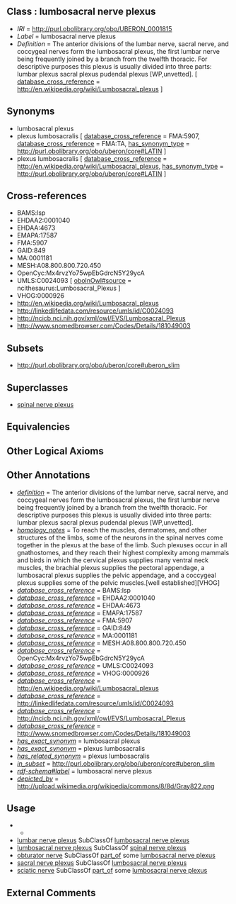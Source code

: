 
## Class : lumbosacral nerve plexus

 * *IRI* = http://purl.obolibrary.org/obo/UBERON_0001815
 * *Label* = lumbosacral nerve plexus
 * *Definition* = The anterior divisions of the lumbar nerve, sacral nerve, and coccygeal nerves form the lumbosacral plexus, the first lumbar nerve being frequently joined by a branch from the twelfth thoracic. For descriptive purposes this plexus is usually divided into three parts: lumbar plexus sacral plexus pudendal plexus [WP,unvetted]. [ [database_cross_reference](../../ef/oboInOwl#hasDbXref.md) = http://en.wikipedia.org/wiki/Lumbosacral_plexus ]

## Synonyms

 * lumbosacral plexus
 * plexus lumbosacralis [ [database_cross_reference](../../ef/oboInOwl#hasDbXref.md) = FMA:5907, [database_cross_reference](../../ef/oboInOwl#hasDbXref.md) = FMA:TA, [has_synonym_type](../../pe/oboInOwl#hasSynonymType.md) = http://purl.obolibrary.org/obo/uberon/core#LATIN ]
 * plexus lumbosacralis [ [database_cross_reference](../../ef/oboInOwl#hasDbXref.md) = http://en.wikipedia.org/wiki/Lumbosacral_plexus, [has_synonym_type](../../pe/oboInOwl#hasSynonymType.md) = http://purl.obolibrary.org/obo/uberon/core#LATIN ]

## Cross-references

 * BAMS:lsp
 * EHDAA2:0001040
 * EHDAA:4673
 * EMAPA:17587
 * FMA:5907
 * GAID:849
 * MA:0001181
 * MESH:A08.800.800.720.450
 * OpenCyc:Mx4rvzYo75wpEbGdrcN5Y29ycA
 * UMLS:C0024093 [ [oboInOwl#source](../../ce/oboInOwl#source.md) = ncithesaurus:Lumbosacral_Plexus ]
 * VHOG:0000926
 * http://en.wikipedia.org/wiki/Lumbosacral_plexus
 * http://linkedlifedata.com/resource/umls/id/C0024093
 * http://ncicb.nci.nih.gov/xml/owl/EVS/Lumbosacral_Plexus
 * http://www.snomedbrowser.com/Codes/Details/181049003

## Subsets

 * http://purl.obolibrary.org/obo/uberon/core#uberon_slim

## Superclasses

 * [spinal nerve plexus](../../UBERON/13/UBERON_0001813.md)

## Equivalencies


## Other Logical Axioms


## Other Annotations

 * *[definition](../../IAO/15/IAO_0000115.md)* = The anterior divisions of the lumbar nerve, sacral nerve, and coccygeal nerves form the lumbosacral plexus, the first lumbar nerve being frequently joined by a branch from the twelfth thoracic. For descriptive purposes this plexus is usually divided into three parts: lumbar plexus sacral plexus pudendal plexus [WP,unvetted].
 * *[homology_notes](../../UBPROP/03/UBPROP_0000003.md)* = To reach the muscles, dermatomes, and other structures of the limbs, some of the neurons in the spinal nerves come together in the plexus at the base of the limb. Such plexuses occur in all gnathostomes, and they reach their highest complexity among mammals and birds in which the cervical plexus supplies many ventral neck muscles, the brachial plexus supplies the pectoral appendage, a lumbosacral plexus supplies the pelvic appendage, and a coccygeal plexus supplies some of the pelvic muscles.[well established][VHOG]
 * *[database_cross_reference](../../ef/oboInOwl#hasDbXref.md)* = BAMS:lsp
 * *[database_cross_reference](../../ef/oboInOwl#hasDbXref.md)* = EHDAA2:0001040
 * *[database_cross_reference](../../ef/oboInOwl#hasDbXref.md)* = EHDAA:4673
 * *[database_cross_reference](../../ef/oboInOwl#hasDbXref.md)* = EMAPA:17587
 * *[database_cross_reference](../../ef/oboInOwl#hasDbXref.md)* = FMA:5907
 * *[database_cross_reference](../../ef/oboInOwl#hasDbXref.md)* = GAID:849
 * *[database_cross_reference](../../ef/oboInOwl#hasDbXref.md)* = MA:0001181
 * *[database_cross_reference](../../ef/oboInOwl#hasDbXref.md)* = MESH:A08.800.800.720.450
 * *[database_cross_reference](../../ef/oboInOwl#hasDbXref.md)* = OpenCyc:Mx4rvzYo75wpEbGdrcN5Y29ycA
 * *[database_cross_reference](../../ef/oboInOwl#hasDbXref.md)* = UMLS:C0024093
 * *[database_cross_reference](../../ef/oboInOwl#hasDbXref.md)* = VHOG:0000926
 * *[database_cross_reference](../../ef/oboInOwl#hasDbXref.md)* = http://en.wikipedia.org/wiki/Lumbosacral_plexus
 * *[database_cross_reference](../../ef/oboInOwl#hasDbXref.md)* = http://linkedlifedata.com/resource/umls/id/C0024093
 * *[database_cross_reference](../../ef/oboInOwl#hasDbXref.md)* = http://ncicb.nci.nih.gov/xml/owl/EVS/Lumbosacral_Plexus
 * *[database_cross_reference](../../ef/oboInOwl#hasDbXref.md)* = http://www.snomedbrowser.com/Codes/Details/181049003
 * *[has_exact_synonym](../../ym/oboInOwl#hasExactSynonym.md)* = lumbosacral plexus
 * *[has_exact_synonym](../../ym/oboInOwl#hasExactSynonym.md)* = plexus lumbosacralis
 * *[has_related_synonym](../../ym/oboInOwl#hasRelatedSynonym.md)* = plexus lumbosacralis
 * *[in_subset](../../et/oboInOwl#inSubset.md)* = http://purl.obolibrary.org/obo/uberon/core#uberon_slim
 * *[rdf-schema#label](../../el/rdf-schema#label.md)* = lumbosacral nerve plexus
 * *[depicted_by](../../depicted/by/depicted_by.md)* = http://upload.wikimedia.org/wikipedia/commons/8/8d/Gray822.png

## Usage

 * -
 * [lumbar nerve plexus](../../UBERON/87/UBERON_0034987.md) SubClassOf [lumbosacral nerve plexus](../../UBERON/15/UBERON_0001815.md)
 * [lumbosacral nerve plexus](../../UBERON/15/UBERON_0001815.md) SubClassOf [spinal nerve plexus](../../UBERON/13/UBERON_0001813.md)
 * [obturator nerve](../../UBERON/65/UBERON_0005465.md) SubClassOf [part_of](../../BFO/50/BFO_0000050.md) some [lumbosacral nerve plexus](../../UBERON/15/UBERON_0001815.md)
 * [sacral nerve plexus](../../UBERON/86/UBERON_0034986.md) SubClassOf [lumbosacral nerve plexus](../../UBERON/15/UBERON_0001815.md)
 * [sciatic nerve](../../UBERON/22/UBERON_0001322.md) SubClassOf [part_of](../../BFO/50/BFO_0000050.md) some [lumbosacral nerve plexus](../../UBERON/15/UBERON_0001815.md)

## External Comments

